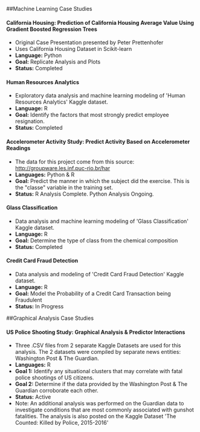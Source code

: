 ##Machine Learning Case Studies
#### California Housing: Prediction of California Housing Average Value Using Gradient Boosted Regression Trees 
  - Original Case Presentation presented by Peter Prettenhofer
  - Uses California Housing Dataset in Scikit-learn
  - **Language:** Python
  - **Goal:** Replicate Analysis and Plots
  - **Status:** Completed

#### Human Resources Analytics
  - Exploratory data analysis and machine learning modeling of 'Human Resources Analytics' Kaggle dataset.
  - **Language:** R
  - **Goal:** Identify the factors that most strongly predict employee resignation.
  - **Status:** Completed

#### Accelerometer Activity Study: Predict Activity Based on Accelerometer Readings
  - The data for this project come from this source: http://groupware.les.inf.puc-rio.br/har
  - **Languages:** Python & R
  - **Goal:** Predict the manner in which the subject did the exercise. This is the "classe" variable in the training set. 
  - **Status:** R Analysis Complete. Python Analysis Ongoing.

#### Glass Classification 
  - Data analysis and machine learning modeling of 'Glass Classification' Kaggle dataset.
   - **Language:** R
  - **Goal:** Determine the type of class from the chemical composition
  - **Status:** Completed

#### Credit Card Fraud Detection
  - Data analysis and modeling of 'Credit Card Fraud Detection' Kaggle dataset.
  - **Language:** R
  - **Goal:** Model the Probability of a Credit Card Transaction being Fraudulent
  - **Status:** In Progress


##Graphical Analysis Case Studies

#### US Police Shooting Study: Graphical Analysis & Predictor Interactions
  - Three .CSV files from 2 separate Kaggle Datasets are used for this analysis. The 2 datasets were compiled by separate news entities: Washington Post & The Guardian.
  - **Languages:** R
  - **Goal 1:** Identify any situational clusters that may correlate with fatal police shootings of US citizens.
  - **Goal 2:** Determine if the data provided by the Washington Post & The Guardian corroborate each other.
  - **Status:** Active
  - Note: An additional analysis was performed on the Guardian data to investigate conditions that are most commonly associated with gunshot fatalities. The analysis is also posted on the Kaggle Dataset 'The Counted: Killed by Police, 2015-2016'
